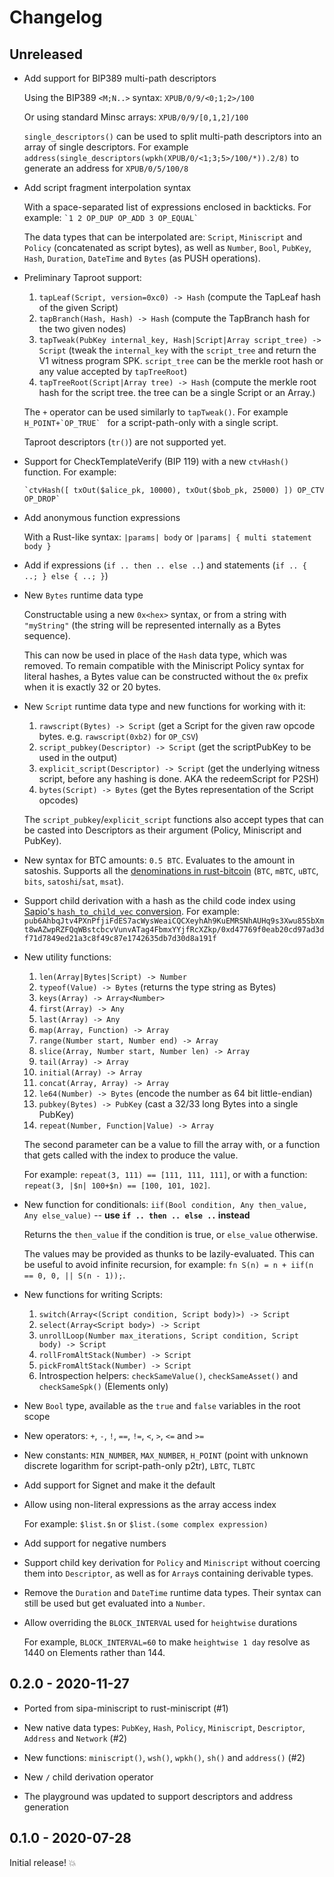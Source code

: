 # Changelog

## Unreleased

- Add support for BIP389 multi-path descriptors

  Using the BIP389 `<M;N..>` syntax: `XPUB/0/9/<0;1;2>/100`

  Or using standard Minsc arrays: `XPUB/0/9/[0,1,2]/100`

  `single_descriptors()` can be used to split multi-path descriptors into an array of single descriptors.
  For example `address(single_descriptors(wpkh(XPUB/0/<1;3;5>/100/*)).2/8)` to generate an address for `XPUB/0/5/100/8`

- Add script fragment interpolation syntax

  With a space-separated list of expressions enclosed in backticks. For example: ``` `1 2 OP_DUP OP_ADD 3 OP_EQUAL` ```

  The data types that can be interpolated are: `Script`, `Miniscript` and `Policy` (concatenated as script bytes), as well as `Number`, `Bool`, `PubKey`, `Hash`, `Duration`, `DateTime` and `Bytes` (as PUSH operations).

- Preliminary Taproot support:

  1. `tapLeaf(Script, version=0xc0) -> Hash` (compute the TapLeaf hash of the given Script)
  2. `tapBranch(Hash, Hash) -> Hash` (compute the TapBranch hash for the two given nodes)
  3. `tapTweak(PubKey internal_key, Hash|Script|Array script_tree) -> Script` (tweak the `internal_key` with the `script_tree` and return the V1 witness program SPK. `script_tree` can be the merkle root hash or any value accepted by `tapTreeRoot`)
  4. `tapTreeRoot(Script|Array tree) -> Hash` (compute the merkle root hash for the script tree. the tree can be a single Script or an Array.)

  The `+` operator can be used similarly to `tapTweak()`. For example ```H_POINT+`OP_TRUE` ``` for a script-path-only with a single script.

  Taproot descriptors (`tr()`) are not supported yet.

- Support for CheckTemplateVerify (BIP 119) with a new `ctvHash()` function. For example:
  
  ```hack
  `ctvHash([ txOut($alice_pk, 10000), txOut($bob_pk, 25000) ]) OP_CTV OP_DROP`
  ```

- Add anonymous function expressions

  With a Rust-like syntax: `|params| body` or `|params| { multi statement body }`

- Add if expressions (`if .. then .. else ..`) and statements (`if .. { ..; } else { ..; }`)

- New `Bytes` runtime data type

  Constructable using a new `0x<hex>` syntax, or from a string with `"myString"` (the string will be represented internally as a Bytes sequence).

  This can now be used in place of the `Hash` data type, which was removed.
  To remain compatible with the Miniscript Policy syntax for literal
  hashes, a Bytes value can be constructed without the `0x` prefix
  when it is exactly 32 or 20 bytes.

- New `Script` runtime data type and new functions for working with it:

  1. `rawscript(Bytes) -> Script` (get a Script for the given raw opcode bytes. e.g. `rawscript(0xb2)` for `OP_CSV`)
  2. `script_pubkey(Descriptor) -> Script` (get the scriptPubKey to be used in the output)
  3. `explicit_script(Descriptor) -> Script` (get the underlying witness script, before any hashing is done. AKA the redeemScript for P2SH)
  4. `bytes(Script) -> Bytes` (get the Bytes representation of the Script opcodes)

  The `script_pubkey`/`explicit_script` functions also accept types that can be casted into Descriptors as their argument (Policy, Miniscript and PubKey).

- New syntax for BTC amounts: `0.5 BTC`. Evaluates to the amount in satoshis. Supports all the [denominations in rust-bitcoin](https://docs.rs/bitcoin/latest/bitcoin/util/amount/enum.Denomination.html) (`BTC`, `mBTC`, `uBTC`, `bits`, `satoshi`/`sat`, `msat`).

- Support child derivation with a hash as the child code index using [Sapio's `hash_to_child_vec` conversion](https://learn.sapio-lang.org/ch05-01-ctv-emulator.html#how-it-works). For example: `pub6AhbqJtv4PXnPfjiFdES7acWysWeaiCQCXeyhAh9KuEMRSNhAUHq9s3Xwu85SbXmt8wAZwpRZFQqWBstcbcvVunvATag4FbmxYYjfRcXZkp/0xd47769f0eab20cd97ad3df71d7849ed21a3c8f49c87e1742635db7d30d8a191f`

- New utility functions:
  1. `len(Array|Bytes|Script) -> Number`
  1. `typeof(Value) -> Bytes` (returns the type string as Bytes)
  1. `keys(Array) -> Array<Number>`
  2. `first(Array) -> Any`
  3. `last(Array) -> Any`
  4. `map(Array, Function) -> Array`
  5. `range(Number start, Number end) -> Array`
  6. `slice(Array, Number start, Number len) -> Array`
  7. `tail(Array) -> Array`
  7. `initial(Array) -> Array`
  8. `concat(Array, Array) -> Array`
  9. `le64(Number) -> Bytes` (encode the number as 64 bit little-endian)
  10. `pubkey(Bytes) -> PubKey` (cast a 32/33 long Bytes into a single PubKey)
  11. `repeat(Number, Function|Value) -> Array`

     The second parameter can be a value to fill the array with,
     or a function that gets called with the index to produce the value.

     For example: `repeat(3, 111) == [111, 111, 111]`, or with a function: `repeat(3, |$n| 100+$n) == [100, 101, 102]`.

- New function for conditionals: `iif(Bool condition, Any then_value, Any else_value)` -- **use `if .. then .. else ..` instead**

  Returns the `then_value` if the condition is true, or `else_value` otherwise.

  The values may be provided as thunks to be lazily-evaluated. This can be useful to avoid infinite recursion, for example: `fn S(n) = n + iif(n == 0, 0, || S(n - 1));`.

- New functions for writing Scripts:

  1. `switch(Array<(Script condition, Script body)>) -> Script`
  1. `select(Array<Script body>) -> Script`
  2. `unrollLoop(Number max_iterations, Script condition, Script body) -> Script`
  3. `rollFromAltStack(Number) -> Script`
  4. `pickFromAltStack(Number) -> Script`
  4. Introspection helpers: `checkSameValue()`, `checkSameAsset()` and `checkSameSpk()` (Elements only)

- New `Bool` type, available as the `true` and `false` variables in the root scope

- New operators: `+`, `-`, `!`, `==`, `!=`, `<`, `>`, `<=` and `>=`

- New constants: `MIN_NUMBER`, `MAX_NUMBER`, `H_POINT` (point with unknown discrete logarithm for script-path-only p2tr), `LBTC`, `TLBTC`

- Add support for Signet and make it the default

- Allow using non-literal expressions as the array access index

  For example: `$list.$n` or `$list.(some complex expression)`

- Add support for negative numbers

- Support child key derivation for `Policy` and `Miniscript` without coercing them into `Descriptor`,
  as well as for `Array`s containing derivable types.

- Remove the `Duration` and `DateTime` runtime data types. Their syntax can still be used but get evaluated into a `Number`.

- Allow overriding the `BLOCK_INTERVAL` used for `heightwise` durations

  For example, `BLOCK_INTERVAL=60` to make `heightwise 1 day` resolve as 1440 on Elements rather than 144.

## 0.2.0 - 2020-11-27

- Ported from sipa-miniscript to rust-miniscript (#1)

- New native data types: `PubKey`, `Hash`, `Policy`, `Miniscript`, `Descriptor`, `Address` and `Network` (#2)

- New functions: `miniscript()`, `wsh()`, `wpkh()`, `sh()` and `address()` (#2)

- New `/` child derivation operator

- The playground was updated to support descriptors and address generation

## 0.1.0 - 2020-07-28

Initial release! 💥
